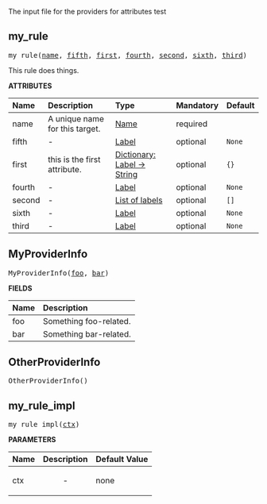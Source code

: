 <!-- Generated with Stardoc: http://skydoc.bazel.build -->

The input file for the providers for attributes test

<a id="my_rule"></a>

## my_rule

<pre>
my_rule(<a href="#my_rule-name">name</a>, <a href="#my_rule-fifth">fifth</a>, <a href="#my_rule-first">first</a>, <a href="#my_rule-fourth">fourth</a>, <a href="#my_rule-second">second</a>, <a href="#my_rule-sixth">sixth</a>, <a href="#my_rule-third">third</a>)
</pre>

This rule does things.

**ATTRIBUTES**


| Name  | Description | Type | Mandatory | Default |
| :------------- | :------------- | :------------- | :------------- | :------------- |
| <a id="my_rule-name"></a>name |  A unique name for this target.   | <a href="https://bazel.build/concepts/labels#target-names">Name</a> | required |  |
| <a id="my_rule-fifth"></a>fifth |  -   | <a href="https://bazel.build/concepts/labels">Label</a> | optional |  `None`  |
| <a id="my_rule-first"></a>first |  this is the first attribute.   | <a href="https://bazel.build/rules/lib/dict">Dictionary: Label -> String</a> | optional |  `{}`  |
| <a id="my_rule-fourth"></a>fourth |  -   | <a href="https://bazel.build/concepts/labels">Label</a> | optional |  `None`  |
| <a id="my_rule-second"></a>second |  -   | <a href="https://bazel.build/concepts/labels">List of labels</a> | optional |  `[]`  |
| <a id="my_rule-sixth"></a>sixth |  -   | <a href="https://bazel.build/concepts/labels">Label</a> | optional |  `None`  |
| <a id="my_rule-third"></a>third |  -   | <a href="https://bazel.build/concepts/labels">Label</a> | optional |  `None`  |


<a id="MyProviderInfo"></a>

## MyProviderInfo

<pre>
MyProviderInfo(<a href="#MyProviderInfo-foo">foo</a>, <a href="#MyProviderInfo-bar">bar</a>)
</pre>

**FIELDS**

| Name  | Description |
| :------------- | :------------- |
| <a id="MyProviderInfo-foo"></a>foo |  Something foo-related.    |
| <a id="MyProviderInfo-bar"></a>bar |  Something bar-related.    |


<a id="OtherProviderInfo"></a>

## OtherProviderInfo

<pre>
OtherProviderInfo()
</pre>


<a id="my_rule_impl"></a>

## my_rule_impl

<pre>
my_rule_impl(<a href="#my_rule_impl-ctx">ctx</a>)
</pre>



**PARAMETERS**


| Name  | Description | Default Value |
| :------------- | :------------- | :------------- |
| <a id="my_rule_impl-ctx"></a>ctx |  <p align="center"> - </p>   |  none |


